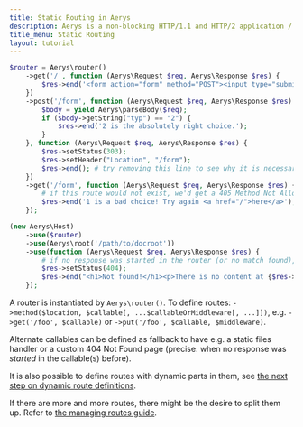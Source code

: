 ```yaml
---
title: Static Routing in Aerys
description: Aerys is a non-blocking HTTP/1.1 and HTTP/2 application / websocket / static file server.
title_menu: Static Routing
layout: tutorial
---
```


```php
$router = Aerys\router()
	->get('/', function (Aerys\Request $req, Aerys\Response $res) {
		$res->end('<form action="form" method="POST"><input type="submit" value="1" name="typ" /> or <input type="submit" value="2" name="typ" /></form>');
	})
	->post('/form', function (Aerys\Request $req, Aerys\Response $res) {
		$body = yield Aerys\parseBody($req);
		if ($body->getString("typ") == "2") {
			$res->end('2 is the absolutely right choice.');
		}
	}, function (Aerys\Request $req, Aerys\Response $res) {
		$res->setStatus(303);
		$res->setHeader("Location", "/form");
		$res->end(); # try removing this line to see why it is necessary
	})
	->get('/form', function (Aerys\Request $req, Aerys\Response $res) {
		# if this route would not exist, we'd get a 405 Method Not Allowed
		$res->end('1 is a bad choice! Try again <a href="/">here</a>');
	});

(new Aerys\Host)
	->use($router)
	->use(Aerys\root('/path/to/docroot'))
	->use(function (Aerys\Request $req, Aerys\Response $res) {
		# if no response was started in the router (or no match found), we can have a custom 404 page here
		$res->setStatus(404);
		$res->end("<h1>Not found!</h1><p>There is no content at {$res->getUri()}</p>");
	});
```

A router is instantiated by `Aerys\router()`. To define routes: `->method($location, $callable[, ...$callableOrMiddleware[, ...]])`, e.g. `->get('/foo', $callable)` or `->put('/foo', $callable, $middleware)`.

Alternate callables can be defined as fallback to have e.g. a static files handler or a custom 404 Not Found page (precise: when no response was _started_ in the callable(s) before).

It is also possible to define routes with dynamic parts in them, see [the next step on dynamic route definitions](dynamic-routes.html).

If there are more and more routes, there might be the desire to split them up. Refer to [the managing routes guide](../http-advanced/routes.html).
